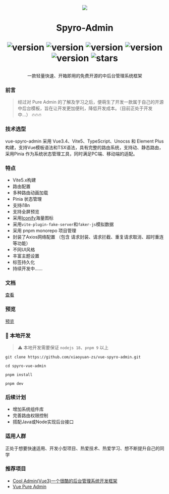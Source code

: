 <p align="center">
  <img src="https://gitee.com/xiaoyuan-zs/vue-spyro-admin/raw/master/public/logo.svg"/>
</p>

<h1 align="center">
Spyro-Admin

<div align="center">

![version](https://img.shields.io/badge/vue-3.4.x-green)
![version](https://img.shields.io/badge/vite-5.x.x-yellow)
![version](https://img.shields.io/badge/unocss-0.61.9-red)
![version](https://img.shields.io/badge/elementPlus-2.7.x-blue)
![version](https://img.shields.io/badge/@iconify/vue-4.1.x-white)
![stars](https://img.shields.io/github/stars/xiaoyuan-zs/vue-spyro-admin.svg?style=social&label=Stars)

</div>
</h1>

<div align="center">

一款轻量快速、开箱即用的免费开源的中后台管理系统框架

</div>

### 前言
> 经过对 Pure Admin 的了解及学习之后，便萌生了开发一款属于自己的开源中后台模板，旨在让开发更加便利，降低开发成本。（目前正处于开发中...） 🔥🔥🔥


### 技术选型

vue-spyro-admin 采用 Vue3.4、Vite5、TypeScript、Unocss 和 Element Plus 构建，支持Vue模板语法和TSX语法，具有完整的路由系统，支持动、静态路由，采用Pinia 作为系统状态管理工具，同时满足PC端、移动端的适配。

### 特点

* Vite5.x构建
* 路由配置
* 多种路由动画加载
* Pinia 状态管理
* 支持i18n
* 支持全屏预览
* 采用[Iconify](https://iconify.design/)海量图标
* 采用`vite-plugin-fake-server`和`faker-js`模拟数据
* 采用 pnpm monorepo 项目管理
* 封装了Axios网络配置 （包含 请求封装、请求拦截、重复请求取消、超时重连等功能）
* 不同UI风格
* 丰富主题设置
* 标签持久化
* 持续开发中......

### 文档
[查看](https://xiaoyuan-zs.github.io/spyro-docs/)

### 预览

[预览](https://xiaoyuan-zs.github.io/vue-spyro-admin/#/)


### 📑 本地开发

> ⚠️ 本地开发需要保证 `nodejs 18`、`pnpm 9` 以上

```
git clone https://github.com/xiaoyuan-zs/vue-spyro-admin.git

cd spyro-vue-admin

pnpm install

pnpm dev

```

### 后续计划

* 增加系统组件库
* 完善路由权限控制
* 搭配Java或Node实现后台接口

### 适用人群

正处于想要快速适用、开发小型项目、热爱技术、热爱学习、想不断提升自己的同学


### 推荐项目

* [Cool Admin(Vue3)一个很酷的后台管理系统开发框架](https://vue.cool-admin.com/)
* [Vue Pure Admin](https://gitee.com/einak/vue-pure-admin)
